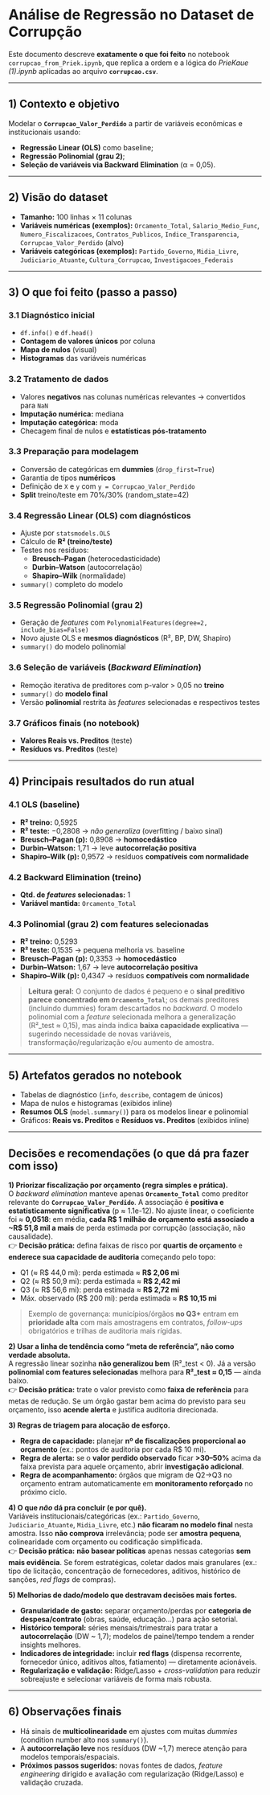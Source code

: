 # Análise de Regressão no Dataset de Corrupção 

Este documento descreve **exatamente o que foi feito** no notebook `corrupcao_from_Priek.ipynb`, que replica a ordem e a lógica do *PrieKaue (1).ipynb* aplicadas ao arquivo **`corrupcao.csv`**.

---

## 1) Contexto e objetivo
Modelar o **`Corrupcao_Valor_Perdido`** a partir de variáveis econômicas e institucionais usando:
- **Regressão Linear (OLS)** como baseline;
- **Regressão Polinomial (grau 2)**;
- **Seleção de variáveis via Backward Elimination** (α = 0,05).

---

## 2) Visão do dataset
- **Tamanho:** 100 linhas × 11 colunas
- **Variáveis numéricas (exemplos):** `Orcamento_Total`, `Salario_Medio_Func`, `Numero_Fiscalizacoes`, `Contratos_Publicos`, `Indice_Transparencia`, `Corrupcao_Valor_Perdido` (alvo)
- **Variáveis categóricas (exemplos):** `Partido_Governo`, `Midia_Livre`, `Judiciario_Atuante`, `Cultura_Corrupcao`, `Investigacoes_Federais`

---

## 3) O que foi feito (passo a passo)

### 3.1 Diagnóstico inicial
- `df.info()` e `df.head()`
- **Contagem de valores únicos** por coluna
- **Mapa de nulos** (visual)
- **Histogramas** das variáveis numéricas

### 3.2 Tratamento de dados
- Valores **negativos** nas colunas numéricas relevantes → convertidos para `NaN`
- **Imputação numérica:** mediana
- **Imputação categórica:** moda
- Checagem final de nulos e **estatísticas pós-tratamento**

### 3.3 Preparação para modelagem
- Conversão de categóricas em **dummies** (`drop_first=True`)
- Garantia de tipos **numéricos**
- Definição de `X` e `y` com `y = Corrupcao_Valor_Perdido`
- **Split** treino/teste em 70%/30% (random_state=42)

### 3.4 Regressão Linear (OLS) com diagnósticos
- Ajuste por `statsmodels.OLS`
- Cálculo de **R² (treino/teste)**
- Testes nos resíduos:
  - **Breusch–Pagan** (heterocedasticidade)
  - **Durbin–Watson** (autocorrelação)
  - **Shapiro–Wilk** (normalidade)
- `summary()` completo do modelo

### 3.5 Regressão Polinomial (grau 2)
- Geração de *features* com `PolynomialFeatures(degree=2, include_bias=False)`
- Novo ajuste OLS e **mesmos diagnósticos** (R², BP, DW, Shapiro)
- `summary()` do modelo polinomial

### 3.6 Seleção de variáveis (*Backward Elimination*)
- Remoção iterativa de preditores com p-valor > 0,05 no **treino**
- `summary()` do **modelo final**
- Versão **polinomial** restrita às *features* selecionadas e respectivos testes

### 3.7 Gráficos finais (no notebook)
- **Valores Reais vs. Preditos** (teste)
- **Resíduos vs. Preditos** (teste)

---

## 4) Principais resultados do run atual

### 4.1 OLS (baseline)
- **R² treino:** 0,5925  
- **R² teste:** −0,2808  → *não generaliza* (overfitting / baixo sinal)
- **Breusch–Pagan (p):** 0,8908 → **homocedástico**
- **Durbin–Watson:** 1,71 → leve **autocorrelação positiva**
- **Shapiro–Wilk (p):** 0,9572 → resíduos **compatíveis com normalidade**

### 4.2 Backward Elimination (treino)
- **Qtd. de *features* selecionadas:** 1  
- **Variável mantida:** `Orcamento_Total`

### 4.3 Polinomial (grau 2) com features selecionadas
- **R² treino:** 0,5293  
- **R² teste:** 0,1535  → pequena melhoria vs. baseline
- **Breusch–Pagan (p):** 0,3353 → **homocedástico**
- **Durbin–Watson:** 1,67 → leve **autocorrelação positiva**
- **Shapiro–Wilk (p):** 0,4347 → resíduos **compatíveis com normalidade**

> **Leitura geral:** O conjunto de dados é pequeno e o **sinal preditivo parece concentrado em `Orcamento_Total`**; os demais preditores (incluindo dummies) foram descartados no *backward*. O modelo polinomial com a *feature* selecionada melhora a generalização (R²_test ≈ 0,15), mas ainda indica **baixa capacidade explicativa** — sugerindo necessidade de novas variáveis, transformação/regularização e/ou aumento de amostra.

---

## 5) Artefatos gerados no notebook
- Tabelas de diagnóstico (`info`, `describe`, contagem de únicos)
- Mapa de nulos e histogramas (exibidos inline)
- **Resumos OLS** (`model.summary()`) para os modelos linear e polinomial
- Gráficos: **Reais vs. Preditos** e **Resíduos vs. Preditos** (exibidos inline)

---

## Decisões e recomendações (o que dá pra fazer com isso)

**1) Priorizar fiscalização por orçamento (regra simples e prática).**  
O *backward elimination* manteve apenas **`Orcamento_Total`** como preditor relevante do **`Corrupcao_Valor_Perdido`**. A associação é **positiva e estatisticamente significativa** (p ≈ 1.1e-12). No ajuste linear, o coeficiente foi ≈ **0,0518**: em média, **cada R$ 1 milhão de orçamento está associado a ~R$ 51,8 mil a mais** de perda estimada por corrupção (associação, não causalidade).  
👉 **Decisão prática:** defina faixas de risco por **quartis de orçamento** e **enderece sua capacidade de auditoria** começando pelo topo:

- Q1 (≈ R$ 44,0 mi): perda estimada ≈ **R$ 2,06 mi**  
- Q2 (≈ R$ 50,9 mi): perda estimada ≈ **R$ 2,42 mi**  
- Q3 (≈ R$ 56,6 mi): perda estimada ≈ **R$ 2,72 mi**  
- Máx. observado (R$ 200 mi): perda estimada ≈ **R$ 10,15 mi**

> Exemplo de governança: municípios/órgãos **no Q3+** entram em **prioridade alta** com mais amostragens em contratos, *follow-ups* obrigatórios e trilhas de auditoria mais rígidas.

**2) Usar a linha de tendência como “meta de referência”, não como verdade absoluta.**  
A regressão linear sozinha **não generalizou bem** (R²_test < 0). Já a versão **polinomial com features selecionadas** melhora para **R²_test ≈ 0,15** — ainda baixo.  
👉 **Decisão prática:** trate o valor previsto como **faixa de referência** para metas de redução. Se um órgão gastar bem acima do previsto para seu orçamento, isso **acende alerta** e justifica auditoria direcionada.

**3) Regras de triagem para alocação de esforço.**
- **Regra de capacidade:** planejar **nº de fiscalizações proporcional ao orçamento** (ex.: pontos de auditoria por cada R$ 10 mi).  
- **Regra de alerta:** se o **valor perdido observado** ficar **>30–50%** acima da faixa prevista para aquele orçamento, abrir **investigação adicional**.  
- **Regra de acompanhamento:** órgãos que migram de Q2→Q3 no orçamento entram automaticamente em **monitoramento reforçado** no próximo ciclo.

**4) O que *não* dá pra concluir (e por quê).**  
Variáveis institucionais/categóricas (ex.: `Partido_Governo`, `Judiciario_Atuante`, `Midia_Livre`, etc.) **não ficaram no modelo final** nesta amostra. Isso **não comprova** irrelevância; pode ser **amostra pequena**, colinearidade com orçamento ou codificação simplificada.  
👉 **Decisão prática:** **não basear políticas** apenas nessas categorias **sem mais evidência**. Se forem estratégicas, coletar dados mais granulares (ex.: tipo de licitação, concentração de fornecedores, aditivos, histórico de sanções, *red flags* de compras).

**5) Melhorias de dado/modelo que destravam decisões mais fortes.**
- **Granularidade de gasto:** separar orçamento/perdas por **categoria de despesa/contrato** (obras, saúde, educação…) para ação setorial.  
- **Histórico temporal:** séries mensais/trimestrais para tratar a **autocorrelação** (DW ~ 1,7); modelos de painel/tempo tendem a render insights melhores.  
- **Indicadores de integridade:** incluir **red flags** (dispensa recorrente, fornecedor único, aditivos altos, fatiamento) — diretamente acionáveis.  
- **Regularização e validação:** Ridge/Lasso + *cross-validation* para reduzir sobreajuste e selecionar variáveis de forma mais robusta.

---

## 6) Observações finais
- Há sinais de **multicolinearidade** em ajustes com muitas *dummies* (condition number alto nos `summary()`).
- A **autocorrelação leve** nos resíduos (DW ~1,7) merece atenção para modelos temporais/espaciais.
- **Próximos passos sugeridos:** novas fontes de dados, *feature engineering* dirigido e avaliação com regularização (Ridge/Lasso) e validação cruzada.
